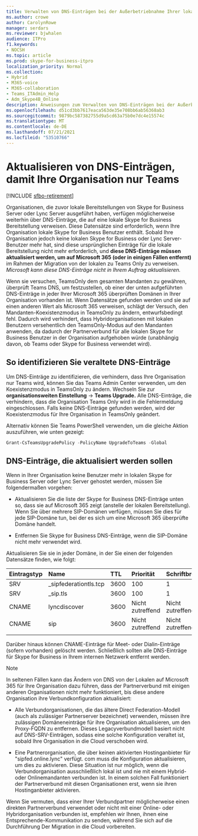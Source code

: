 ```yaml
---
title: Verwalten von DNS-Einträgen bei der Außerbetriebnahme Ihrer lokalen Umgebung
ms.author: crowe
author: CarolynRowe
manager: serdars
ms.reviewer: bjwhalen
audience: ITPro
f1.keywords:
- NOCSH
ms.topic: article
ms.prod: skype-for-business-itpro
localization_priority: Normal
ms.collection:
- Hybrid
- M365-voice
- M365-collaboration
- Teams_ITAdmin_Help
- Adm_Skype4B_Online
description: Anweisungen zum Verwalten von DNS-Einträgen bei der Außerbetriebnahme Ihrer lokalen Skype for Business Umgebung.
ms.openlocfilehash: d51cd3bb7617eaca563de35e708bb6ab56368ab3
ms.sourcegitcommit: 9879bc587382755d9a5cd63a75b0e7dc4e15574c
ms.translationtype: MT
ms.contentlocale: de-DE
ms.lasthandoff: 07/21/2021
ms.locfileid: "53510766"
---
```

# <a name="update-dns-entries-to-enable-your-organization-to-be-all-teams-only"></a>Aktualisieren von DNS-Einträgen, damit Ihre Organisation nur Teams

[!INCLUDE [sfbo-retirement](../../Hub/includes/sfbo-retirement.md)]

Organisationen, die zuvor lokale Bereitstellungen von Skype for Business Server oder Lync Server ausgeführt haben, verfügen möglicherweise weiterhin über DNS-Einträge, die auf eine lokale Skype for Business Bereitstellung verweisen. Diese Datensätze sind erforderlich, wenn Ihre Organisation lokale Skype for Business Benutzer enthält. Sobald Ihre Organisation jedoch keine lokalen Skype for Business oder Lync Server-Benutzer mehr hat, sind diese ursprünglichen Einträge für die lokale Bereitstellung nicht mehr erforderlich, und **diese DNS-Einträge müssen aktualisiert werden, um auf Microsoft 365 (oder in einigen Fällen entfernt)** im Rahmen der Migration von der lokalen zu Teams Only zu verweisen. *Microsoft kann diese DNS-Einträge nicht in Ihrem Auftrag aktualisieren.*

Wenn sie versuchen, TeamsOnly dem gesamten Mandanten zu gewähren, überprüft Teams DNS, um festzustellen, ob einer der unten aufgeführten DNS-Einträge in jeder Ihrer Microsoft 365 überprüften Domänen in Ihrer Organisation vorhanden ist. Wenn Datensätze gefunden werden und sie auf einen anderen Wert als Microsoft 365 verweisen, schlägt der Versuch, den Mandanten-Koexistenzmodus in TeamsOnly zu ändern, entwurfsbedingt fehl. Dadurch wird verhindert, dass Hybridorganisationen mit lokalen Benutzern versehentlich den TeamsOnly-Modus auf den Mandanten anwenden, da dadurch der Partnerverbund für alle lokalen Skype for Business Benutzer in der Organisation aufgehoben würde (unabhängig davon, ob Teams oder Skype for Business verwendet wird).


## <a name="how-to-identify-stale-dns-records"></a>So identifizieren Sie veraltete DNS-Einträge

Um DNS-Einträge zu identifizieren, die verhindern, dass Ihre Organisation nur Teams wird, können Sie das Teams Admin Center verwenden, um den Koexistenzmodus in TeamsOnly zu ändern. Wechseln Sie zur **organisationsweiten Einstellung**  ->  **Teams Upgrade.** Alle DNS-Einträge, die verhindern, dass die Organisation Teams Only wird in die Fehlermeldung eingeschlossen.  Falls keine DNS-Einträge gefunden werden, wird der Koexistenzmodus für Ihre Organisation in TeamsOnly geändert.   

Alternativ können Sie Teams PowerShell verwenden, um die gleiche Aktion auszuführen, wie unten gezeigt:

   ```PowerShell
   Grant-CsTeamsUpgradePolicy -PolicyName UpgradeToTeams -Global
   ```

## <a name="dns-records-to-be-updated"></a>DNS-Einträge, die aktualisiert werden sollen

Wenn in Ihrer Organisation keine Benutzer mehr in lokalen Skype for Business Server oder Lync Server gehostet werden, müssen Sie folgendermaßen vorgehen:

- Aktualisieren Sie die liste der Skype for Business DNS-Einträge unten so, dass sie auf Microsoft 365 zeigt (anstelle der lokalen Bereitstellung). Wenn Sie über mehrere SIP-Domänen verfügen, müssen Sie dies für jede SIP-Domäne tun, bei der es sich um eine Microsoft 365 überprüfte Domäne handelt.

- Entfernen Sie Skype for Business DNS-Einträge, wenn die SIP-Domäne nicht mehr verwendet wird. 

Aktualisieren Sie sie in jeder Domäne, in der Sie einen der folgenden Datensätze finden, wie folgt:

| Eintragstyp | Name | TTL | Priorität | Schriftbreite | Port | Wert |
| :-----| :-----| :---- | :-----| :-----| :-----| :-----|
| SRV | _sipfederationtls.tcp | 3600 |  100 | 1 | 5061  | sipfed.online.lync.com |
| SRV | _sip.tls | 3600  | 100 |    1   | 443   | sipdir.online.lync.com |
| CNAME | lyncdiscover |    3600 |  Nicht zutreffend |   Nicht zutreffend |   Nicht zutreffend |   webdir.online.lync.com |
| CNAME |   sip | 3600 |    Nicht zutreffend |   Nicht zutreffend  | Nicht zutreffend |    sipdir.online.lync.com |
|||||||

Darüber hinaus können CNAME-Einträge für Meet- oder Dialin-Einträge (sofern vorhanden) gelöscht werden. Schließlich sollten alle DNS-Einträge für Skype for Business in Ihrem internen Netzwerk entfernt werden.

> [!Note] 
> In seltenen Fällen kann das Ändern von DNS von der Lokalen auf Microsoft 365 für Ihre Organisation dazu führen, dass der Partnerverbund mit einigen anderen Organisationen nicht mehr funktioniert, bis diese andere Organisation ihre Verbundkonfiguration aktualisiert:
>
> - Alle Verbundorganisationen, die das ältere Direct Federation-Modell (auch als zulässiger Partnerserver bezeichnet) verwenden, müssen ihre zulässigen Domäneneinträge für ihre Organisation aktualisieren, um den Proxy-FQDN zu entfernen. Dieses Legacyverbundmodell basiert nicht auf DNS-SRV-Einträgen, sodass eine solche Konfiguration veraltet ist, sobald Ihre Organisation in die Cloud verschoben wird.
> 
> - Eine Partnerorganisation, die über keinen aktivierten Hostinganbieter für "sipfed.online.lync" verfügt. <span> com muss die Konfiguration aktualisieren, um dies zu aktivieren. Diese Situation ist nur möglich, wenn die Verbundorganisation ausschließlich lokal ist und nie mit einem Hybrid- oder Onlinemandanten verbunden ist. In einem solchen Fall funktioniert der Partnerverbund mit diesen Organisationen erst, wenn sie ihren Hostinganbieter aktivieren.
>
> Wenn Sie vermuten, dass einer Ihrer Verbundpartner möglicherweise einen direkten Partnerverbund verwendet oder nicht mit einer Online- oder Hybridorganisation verbunden ist, empfehlen wir Ihnen, ihnen eine Entsprechende-Kommunikation zu senden, während Sie sich auf die Durchführung Der Migration in die Cloud vorbereiten.
  




